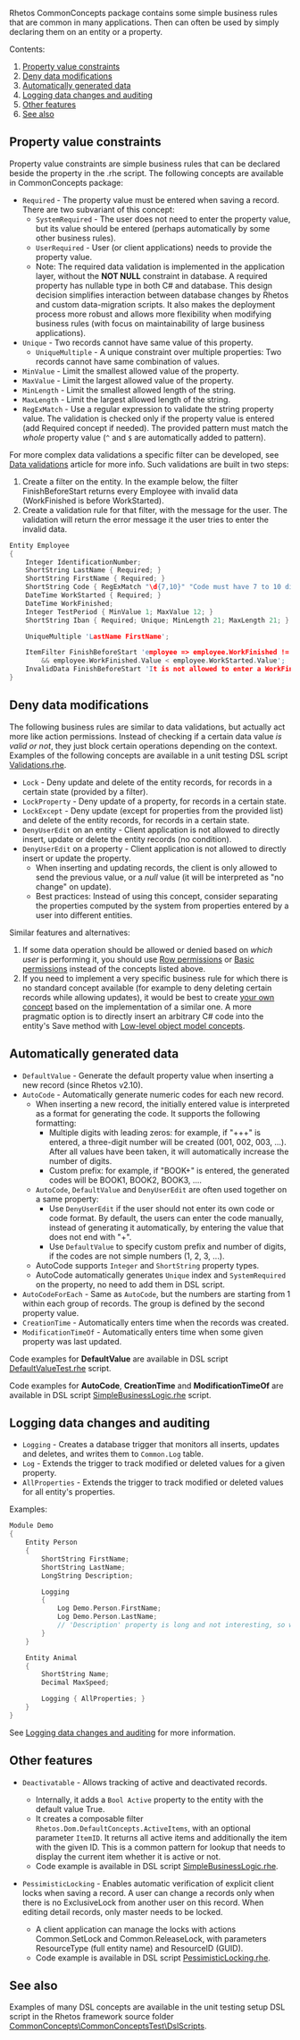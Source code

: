 Rhetos CommonConcepts package contains some simple business rules that are common in many applications.
Then can often be used by simply declaring them on an entity or a property.

Contents:

1. [Property value constraints](#property-value-constraints)
2. [Deny data modifications](#deny-data-modifications)
3. [Automatically generated data](#automatically-generated-data)
4. [Logging data changes and auditing](#logging-data-changes-and-auditing)
5. [Other features](#other-features)
6. [See also](#see-also)

## Property value constraints

Property value constraints are simple business rules that can be declared beside the property in the .rhe script.
The following concepts are available in CommonConcepts package:

* `Required` - The property value must be entered when saving a record.
  There are two subvariant of this concept:
  * `SystemRequired` - The user does not need to enter the property value, but its value should be entered (perhaps automatically by some other business rules).
  * `UserRequired` - User (or client applications) needs to provide the property value.
  * Note: The required data validation is implemented in the application layer,
    without the **NOT NULL** constraint in database.
    A required property has nullable type in both C# and database.
    This design decision simplifies interaction between database changes by Rhetos and custom data-migration scripts.
    It also makes the deployment process more robust and allows more flexibility when modifying business rules
    (with focus on maintainability of large business applications).
* `Unique` - Two records cannot have same value of this property.
  * `UniqueMultiple` - A unique constraint over multiple properties:
    Two records cannot have same combination of values.
* `MinValue` - Limit the smallest allowed value of the property.
* `MaxValue` - Limit the largest allowed value of the property.
* `MinLength` - Limit the smallest allowed length of the string.
* `MaxLength` - Limit the largest allowed length of the string.
* `RegExMatch` - Use a regular expression to validate the string property value.
  The validation is checked only if the property value is entered (add Required concept if needed).
  The provided pattern must match the *whole* property value (`^` and `$` are automatically added to pattern).

For more complex data validations a specific filter can be developed,
see [Data validations](Data-validations) article for more info.
Such validations are built in two steps:

1. Create a filter on the entity.
   In the example below, the filter FinishBeforeStart returns every Employee with invalid data
   (WorkFinished is before WorkStarted).
2. Create a validation rule for that filter, with the message for the user.
   The validation will return the error message it the user tries to enter the invalid data.

```c
Entity Employee
{
    Integer IdentificationNumber;
    ShortString LastName { Required; }
    ShortString FirstName { Required; }
    ShortString Code { RegExMatch "\d{7,10}" "Code must have 7 to 10 digits."; }
    DateTime WorkStarted { Required; }
    DateTime WorkFinished;
    Integer TestPeriod { MinValue 1; MaxValue 12; }
    ShortString Iban { Required; Unique; MinLength 21; MaxLength 21; }

    UniqueMultiple 'LastName FirstName';

    ItemFilter FinishBeforeStart 'employee => employee.WorkFinished != null
        && employee.WorkFinished.Value < employee.WorkStarted.Value';
    InvalidData FinishBeforeStart 'It is not allowed to enter a WorkFinished time before the WorkStarted time.';
}
```

## Deny data modifications

The following business rules are similar to data validations, but actually act more like action permissions.
Instead of checking if a certain data value *is valid or not*, they just block certain operations depending on the context.
Examples of the following concepts are available in a unit testing DSL script
[Validations.rhe](https://github.com/Rhetos/Rhetos/blob/master/CommonConcepts/CommonConcepts.TestApp/DslScripts/Validations.rhe).

* `Lock` - Deny update and delete of the entity records, for records in a certain state (provided by a filter).
* `LockProperty` - Deny update of a property, for records in a certain state.
* `LockExcept` - Deny update (except for properties from the provided list) and delete of the entity records, for records in a certain state.
* `DenyUserEdit` on an entity - Client application is not allowed to directly insert, update or delete the entity records (no condition).
* `DenyUserEdit` on a property - Client application is not allowed to directly insert or update the property.
  * When inserting and updating records, the client is only allowed to send the previous value, or a *null* value (it will be interpreted as "no change" on update).
  * Best practices: Instead of using this concept, consider separating the properties computed by the system from properties entered by a user into different entities.

Similar features and alternatives:

1. If some data operation should be allowed or denied based on *which user* is performing it,
   you should use [Row permissions](RowPermissions-concept) or [Basic permissions](Basic-permissions)
   instead of the concepts listed above.
2. If you need to implement a very specific business rule for which there is no
   standard concept available
   (for example to deny deleting certain records while allowing updates),
   it would be best to create [your own concept](Rhetos-concept-development)
   based on the implementation of a similar one.
   A more pragmatic option is to directly insert an arbitrary C# code into the entity's
   Save method with [Low-level object model concepts](Low-level-object-model-concepts).

## Automatically generated data

* `DefaultValue` - Generate the default property value when inserting a new record (since Rhetos v2.10).
* `AutoCode` - Automatically generate numeric codes for each new record.
  * When inserting a new record, the initially entered value is interpreted as a format for generating the code.
    It supports the following formatting:
    * Multiple digits with leading zeros: for example, if "+++" is entered,
      a three-digit number will be created (001, 002, 003, ...).
      After all values have been taken, it will automatically increase the number of digits.
    * Custom prefix: for example, if "BOOK+" is entered,
      the generated codes will be BOOK1, BOOK2, BOOK3, ....
  * `AutoCode`, `DefaultValue` and `DenyUserEdit` are often used together on a same property:
    * Use `DenyUserEdit` if the user should not enter its own code or code format.
      By default, the users can enter the code manually, instead of generating it automatically,
      by entering the value that does not end with "+".
    * Use `DefaultValue` to specify custom prefix and number of digits, if the codes are not simple numbers (1, 2, 3, ...).
  * AutoCode supports `Integer` and `ShortString` property types.
  * AutoCode automatically generates `Unique` index and `SystemRequired` on the property, no need to add them in DSL script.
* `AutoCodeForEach` - Same as `AutoCode`, but the numbers are starting from 1 within each group of records. The group is defined by the second property value.
* `CreationTime` - Automatically enters time when the records was created.
* `ModificationTimeOf` - Automatically enters time when some given property was last updated.

Code examples for **DefaultValue** are available in DSL script [DefaultValueTest.rhe](https://github.com/Rhetos/Rhetos/blob/master/CommonConcepts/CommonConcepts.TestApp/DslScripts/DefaultValueTest.rhe) script.

Code examples for **AutoCode**, **CreationTime** and **ModificationTimeOf** are available in DSL script [SimpleBusinessLogic.rhe](https://github.com/Rhetos/Rhetos/blob/master/CommonConcepts/CommonConcepts.TestApp/DslScripts/SimpleBusinessLogic.rhe) script.

## Logging data changes and auditing

* `Logging` - Creates a database trigger that monitors all inserts, updates and deletes, and writes them to `Common.Log` table.
* `Log` - Extends the trigger to track modified or deleted values for a given property.
* `AllProperties` - Extends the trigger to track modified or deleted values for all entity's properties.

Examples:

```C
Module Demo
{
    Entity Person
    {
        ShortString FirstName;
        ShortString LastName;
        LongString Description;

        Logging
        {
            Log Demo.Person.FirstName;
            Log Demo.Person.LastName;
            // 'Description' property is long and not interesting, so we don't want to log its values.
        }
    }

    Entity Animal
    {
        ShortString Name;
        Decimal MaxSpeed;

        Logging { AllProperties; }
    }
}
```

See [Logging data changes and auditing](Logging#logging-data-changes-and-auditing) for more information.

## Other features

* `Deactivatable` - Allows tracking of active and deactivated records.
  * Internally, it adds a `Bool Active` property to the entity with the default value True.
  * It creates a composable filter `Rhetos.Dom.DefaultConcepts.ActiveItems`,
    with an optional parameter `ItemID`.
    It returns all active items and additionally the item with the given ID.
    This is a common pattern for lookup that needs to display the current item whether it is active or not.
  * Code example is available in DSL script [SimpleBusinessLogic.rhe](https://github.com/Rhetos/Rhetos/blob/master/CommonConcepts/CommonConcepts.TestApp/DslScripts/SimpleBusinessLogic.rhe).

* `PessimisticLocking` - Enables automatic verification of explicit client locks when saving a record. A user can change a records only when there is no ExclusiveLock from another user on this record. When editing detail records, only master needs to be locked.
  * A client application can manage the locks with actions Common.SetLock and Common.ReleaseLock, with parameters ResourceType (full entity name) and ResourceID (GUID).
  * Code example is available in DSL script [PessimisticLocking.rhe](https://github.com/Rhetos/Rhetos/blob/master/CommonConcepts/CommonConcepts.TestApp/DslScripts/PessimisticLocking.rhe).

## See also

Examples of many DSL concepts are available in the unit testing setup DSL script in the Rhetos framework source folder [CommonConcepts\CommonConceptsTest\DslScripts](https://github.com/Rhetos/Rhetos/tree/master/CommonConcepts/CommonConcepts.TestApp/DslScripts).
